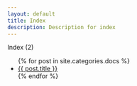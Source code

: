 ```yaml
---
layout: default
title: Index
description: Description for index
---
```

<p>Index (2)</p>

<ul>
    {% for post in site.categories.docs %}
        <li><a href="{{ site.url }}/Web.GHP.IO{{ post.url }}">{{ post.title }}</a></li>
    {% endfor %}
</ul>